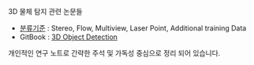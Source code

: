 3D 물체 탐지 관련 논문들
- [분류기준](http://www.cvlibs.net/datasets/kitti/eval_object.php?obj_benchmark=3d) : Stereo, Flow, Multiview, Laser Point, Additional training Data 
- GitBook : [3D Object Detection](https://legacy.gitbook.com/book/adioshun/deep_drive/details)

개인적인 연구 노트로 간략한 주석 및 가독성 중심으로 정리 되어 있습니다. 


